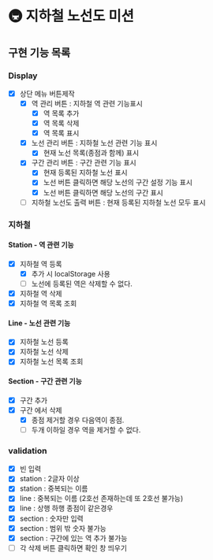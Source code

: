 # 🚇 지하철 노선도 미션

## 구현 기능 목록

### Display

- [x] 상단 메뉴 버튼제작
  - [x] 역 관리 버튼 : 지하철 역 관련 기능표시
    - [x] 역 목록 추가
    - [x] 역 목록 삭제
    - [x] 역 목록 표시
  - [x] 노선 관리 버튼 : 지하철 노선 관련 기능 표시
    - [x] 현재 노선 목록(종점과 함께) 표시
  - [x] 구간 관리 버튼 : 구간 관련 기능 표시
    - [x] 현재 등록된 지하철 노선 표시
    - [x] 노선 버튼 클릭하면 해당 노선의 구간 설정 기능 표시
    - [x] 노선 버튼 클릭하면 해당 노선의 구간 표시
  - [ ] 지하철 노선도 출력 버튼 : 현재 등록된 지하철 노선 모두 표시

### 지하철

#### Station - 역 관련 기능

- [x] 지하철 역 등록
  - [x] 추가 시 localStorage 사용
  - [ ] 노선에 등록된 역은 삭제할 수 없다.
- [x] 지하철 역 삭제
- [x] 지하철 역 목록 조회

#### Line - 노선 관련 기능

- [x] 지하철 노선 등록
- [x] 지하철 노선 삭제
- [x] 지하철 노선 목록 조회

#### Section - 구간 관련 기능

- [x] 구간 추가
- [x] 구간 에서 삭제
  - [x] 종점 제거할 경우 다음역이 종점.
  - [ ] 두개 이하일 경우 역을 제거할 수 없다.

### validation

- [x] 빈 입력
- [x] station : 2글자 이상
- [x] station : 중복되는 이름
- [x] line : 중복되는 이름 (2호선 존재하는데 또 2호선 불가능)
- [x] line : 상행 하행 종점이 같은경우
- [x] section : 숫자만 입력
- [x] section : 범위 밖 숫자 불가능
- [x] section : 구간에 있는 역 추가 불가능
- [ ] 각 삭제 버튼 클릭하면 확인 창 띄우기

